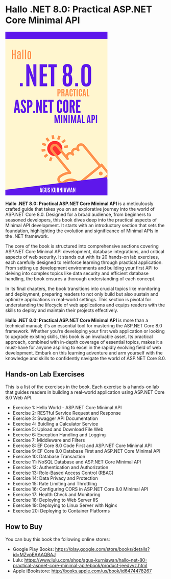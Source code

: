 # Hallo .NET 8.0: Practical ASP.NET Core Minimal API

<img src="images/thumbnail.png"  width="320">

**Hallo .NET 8.0: Practical ASP.NET Core Minimal API** is a meticulously crafted guide that takes you on an explorative journey into the world of ASP.NET Core 8.0. Designed for a broad audience, from beginners to seasoned developers, this book dives deep into the practical aspects of Minimal API development. It starts with an introductory section that sets the foundation, highlighting the evolution and significance of Minimal APIs in the .NET framework. 

The core of the book is structured into comprehensive sections covering ASP.NET Core Minimal API development, database integrations, and critical aspects of web security. It stands out with its 20 hands-on lab exercises, each carefully designed to reinforce learning through practical application. From setting up development environments and building your first API to delving into complex topics like data security and efficient database handling, the book ensures a thorough understanding of each concept. 

In its final chapters, the book transitions into crucial topics like monitoring and deployment, preparing readers to not only build but also sustain and optimize applications in real-world settings. This section is pivotal for understanding the lifecycle of web applications and equips readers with the skills to deploy and maintain their projects effectively.

**Hallo .NET 8.0: Practical ASP.NET Core Minimal API** is more than a technical manual; it's an essential tool for mastering the ASP.NET Core 8.0 framework. Whether you're developing your first web application or looking to upgrade existing skills, this book is an invaluable asset. Its practical approach, combined with in-depth coverage of essential topics, makes it a must-have for anyone aspiring to excel in the rapidly evolving field of web development. Embark on this learning adventure and arm yourself with the knowledge and skills to confidently navigate the world of ASP.NET Core 8.0.

## Hands-on Lab Exercises
This is a list of the exercises in the book. Each exercise is a hands-on lab that guides readers in building a real-world application using ASP.NET Core 8.0 Web API.

* Exercise 1: Hello World - ASP.NET Core Minimal API
* Exercise 2: RESTful Service Request and Response
* Exercise 3: Swagger API Documentation
* Exercise 4: Buidling a Calculator Service
* Exercise 5: Upload and Download File Web
* Exercise 6: Exception Handling and Logging
* Exercise 7: Middleware and Filters
* Exercise 8: EF Core 8.0 Code First and ASP.NET Core Minimal API
* Exercise 9: EF Core 8.0 Database First and ASP.NET Core Minimal API
* Exercise 10: Database Transaction
* Exercise 11: NoSQL Database and ASP.NET Core Minimal API
* Exercise 12: Authentication and Authorization
* Exercise 13: Role-Based Access Control (RBAC)
* Exercise 14: Data Privacy and Protection
* Exercise 15: Rate Limiting and Throttling
* Exercise 16: Configuring CORS in ASP.NET Core 8.0 Minimal API
* Exercise 17: Health Check and Monitoring
* Exercise 18: Deploying to Web Server IIS
* Exercise 19: Deploying to Linux Server with Nginx
* Exercise 20: Deploying to Container Platforms

## How to Buy

You can buy this book the following online stores:

* Google Play Books: https://play.google.com/store/books/details?id=MZvpEAAAQBAJ
* Lulu: https://www.lulu.com/shop/agus-kurniawan/hallo-net-80-practical-aspnet-core-minimal-api/ebook/product-jeedyvz.html
* Apple iBookstore: http://books.apple.com/us/book/id6474478267 
